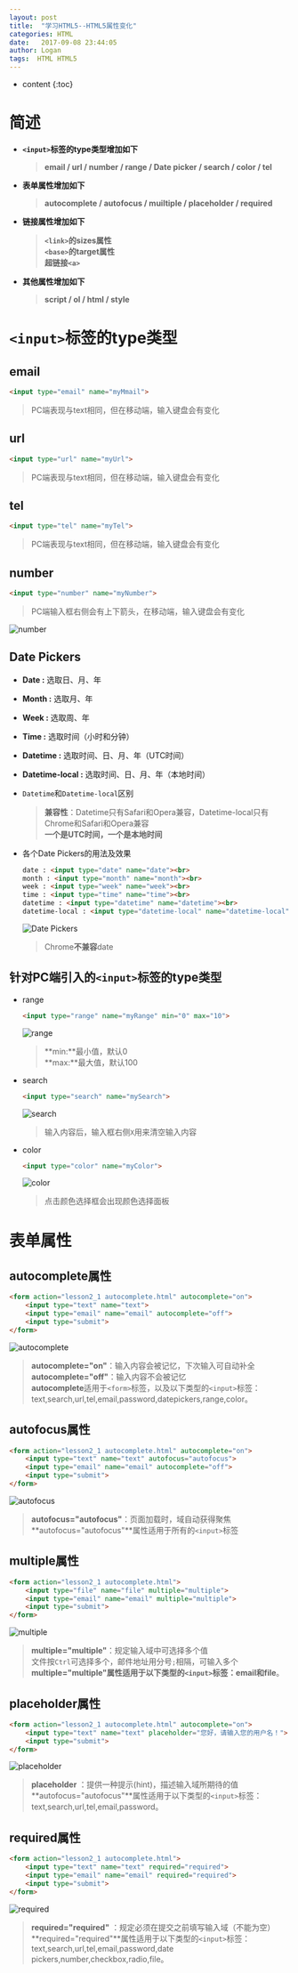 ```yaml
---
layout: post
title:  "学习HTML5--HTML5属性变化"
categories: HTML
date:   2017-09-08 23:44:05
author: Logan
tags:  HTML HTML5 
---
```


* content
{:toc}

# 简述

- **`<input>`标签的type类型增加如下**

	>**email / url / number / range / Date picker / search / color / tel**

- **表单属性增加如下**

	>**autocomplete / autofocus / muiltiple / placeholder / required**

- **链接属性增加如下**

	>**`<link>`的sizes属性**<br>
	>**`<base>`的target属性**<br>
	>**超链接`<a>`**

- **其他属性增加如下**

	>**script / ol / html / style**




# `<input>`标签的type类型

## email

```html
<input type="email" name="myMmail">
```

>PC端表现与text相同，但在移动端，输入键盘会有变化

## url

```html
<input type="url" name="myUrl">
```

>PC端表现与text相同，但在移动端，输入键盘会有变化

## tel

```html
<input type="tel" name="myTel">
```

>PC端表现与text相同，但在移动端，输入键盘会有变化

## number

```html
<input type="number" name="myNumber">
```

>PC端输入框右侧会有上下箭头，在移动端，输入键盘会有变化

![number](https://raw.githubusercontent.com/logan70/logan70.github.io/master/images/2017-09-08/number.jpg "number")

## Date Pickers

- **Date :** 选取日、月、年
- **Month :** 选取月、年
- **Week :** 选取周、年
- **Time :** 选取时间（小时和分钟）
- **Datetime :** 选取时间、日、月、年（UTC时间）
- **Datetime-local :** 选取时间、日、月、年（本地时间）<br>

- `Datetime`和`Datetime-local`区别
	>**兼容性**：Datetime只有Safari和Opera兼容，Datetime-local只有Chrome和Safari和Opera兼容<br>
	>**一个是UTC时间，一个是本地时间**

- 各个Date Pickers的用法及效果

	```html
	date : <input type="date" name="date"><br>
	month : <input type="month" name="month"><br>
	week : <input type="week" name="week"><br>
	time : <input type="time" name="time"><br>
	datetime : <input type="datetime" name="datetime"><br>
	datetime-local : <input type="datetime-local" name="datetime-local"><br>
	```
	
	![Date Pickers](https://raw.githubusercontent.com/logan70/logan70.github.io/master/images/2017-09-08/date-pickers.jpg "Date Pickers")

	>Chrome**不兼容**date

## 针对PC端引入的`<input>`标签的type类型

- range

	```html
	<input type="range" name="myRange" min="0" max="10">
	```

	![range](https://raw.githubusercontent.com/logan70/logan70.github.io/master/images/2017-09-08/range.jpg "range")

	>**min:**最小值，默认0<br>
	>**max:**最大值，默认100

- search

	```html
	<input type="search" name="mySearch">
	```

	![search](https://raw.githubusercontent.com/logan70/logan70.github.io/master/images/2017-09-08/search.jpg "search")

	>输入内容后，输入框右侧`X`用来清空输入内容

- color

	```html
	<input type="color" name="myColor">
	```

	![color](https://raw.githubusercontent.com/logan70/logan70.github.io/master/images/2017-09-08/color.jpg "color")

	>点击颜色选择框会出现颜色选择面板

# 表单属性

## autocomplete属性

```html
<form action="lesson2_1 autocomplete.html" autocomplete="on">
	<input type="text" name="text">
	<input type="email" name="email" autocomplete="off">
	<input type="submit">
</form>
```

![autocomplete](https://raw.githubusercontent.com/logan70/logan70.github.io/master/images/2017-09-08/autocomplete.jpg "autocomplete")

>**autocomplete="on"**：输入内容会被记忆，下次输入可自动补全<br>
>**autocomplete="off"**：输入内容不会被记忆<br>
>**autocomplete**适用于`<form>`标签，以及以下类型的`<input>`标签：text,search,url,tel,email,password,datepickers,range,color。

## autofocus属性

```html
<form action="lesson2_1 autocomplete.html" autocomplete="on">
	<input type="text" name="text" autofocus="autofocus">
	<input type="email" name="email" autocomplete="off">
	<input type="submit">
</form>
```

![autofocus](https://raw.githubusercontent.com/logan70/logan70.github.io/master/images/2017-09-08/autofocus.jpg "autofocus")

>**autofocus="autofocus"**：页面加载时，域自动获得聚焦<br>
>**autofocus="autofocus"**属性适用于所有的`<input>`标签

## multiple属性

```html
<form action="lesson2_1 autocomplete.html">
	<input type="file" name="file" multiple="multiple">
	<input type="email" name="email" multiple="multiple">
	<input type="submit">
</form>
```

![multiple](https://raw.githubusercontent.com/logan70/logan70.github.io/master/images/2017-09-08/multiple.jpg "multiple")

>**multiple="multiple"**：规定输入域中可选择多个值<br>
>文件按`Ctrl`可选择多个，邮件地址用分号`;`相隔，可输入多个<br>
>**multiple="multiple"**属性适用于以下类型的`<input>`标签：**email**和**file**。

## placeholder属性

```html
<form action="lesson2_1 autocomplete.html" autocomplete="on">
	<input type="text" name="text" placeholder="您好，请输入您的用户名！">
	<input type="submit">
</form>
```

![placeholder](https://raw.githubusercontent.com/logan70/logan70.github.io/master/images/2017-09-08/placeholder.jpg "placeholder")

>**placeholder** ：提供一种提示(hint)，描述输入域所期待的值<br>
>**autofocus="autofocus"**属性适用于以下类型的`<input>`标签：text,search,url,tel,email,password。

## required属性

```html
<form action="lesson2_1 autocomplete.html">
	<input type="text" name="text" required="required">
	<input type="email" name="email" required="required">
	<input type="submit">
</form>
```

![required](https://raw.githubusercontent.com/logan70/logan70.github.io/master/images/2017-09-08/required.jpg "required")

>**required="required"** ：规定必须在提交之前填写输入域（不能为空）<br>
>**required="required"**属性适用于以下类型的`<input>`标签：text,search,url,tel,email,password,date pickers,number,checkbox,radio,file。
















